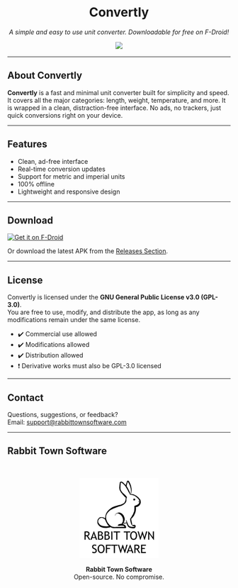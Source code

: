 <!-- Banner Image at the top, full width -->

<h1 align="center">Convertly</h1>
<p align="center"><em>A simple and easy to use unit converter. Downloadable for free on F-Droid!</em></p>

<p align="center">
  <img src="https://img.shields.io/badge/License-GPLv3-blue.svg">
</p>

---

## About Convertly

**Convertly** is a fast and minimal unit converter built for simplicity and speed. It covers all the major categories: length, weight, temperature, and more. 
It is wrapped in a clean, distraction-free interface. No ads, no trackers, just quick conversions right on your device.

---

## Features

- Clean, ad-free interface  
- Real-time conversion updates  
- Support for metric and imperial units  
- 100% offline
- Lightweight and responsive design  

---

## Download

[<img src="https://fdroid.gitlab.io/artwork/badge/get-it-on.png"
     alt="Get it on F-Droid"
     height="80">](https://f-droid.org/packages/com.rabbittownsoftware.convertly/)

Or download the latest APK from the [Releases Section](https://github.com/Rabbit-Town-Software/convertly/releases/latest).

---

## License

Convertly is licensed under the **GNU General Public License v3.0 (GPL-3.0)**.  
You are free to use, modify, and distribute the app, as long as any modifications remain under the same license.

- ✔️ Commercial use allowed
- ✔️ Modifications allowed
- ✔️ Distribution allowed
- ❗ Derivative works must also be GPL-3.0 licensed

---

## Contact

Questions, suggestions, or feedback?  
Email: [support@rabbittownsoftware.com](mailto:support@rabbittownsoftware.com)

---

## Rabbit Town Software

<br/>

<p align="center">
  <img src="https://github.com/Rabbit-Town-Software/misa-engine/blob/eb3aa63bad02385d2af4b7b130d1bde70e2a2715/assets/rabbittownlogo.jpg?raw=true" alt="Rabbit Town Software Logo" width="180"/>
</p>

<p align="center">
  <strong>Rabbit Town Software</strong><br/>
  Open-source. No compromise.
</p>
